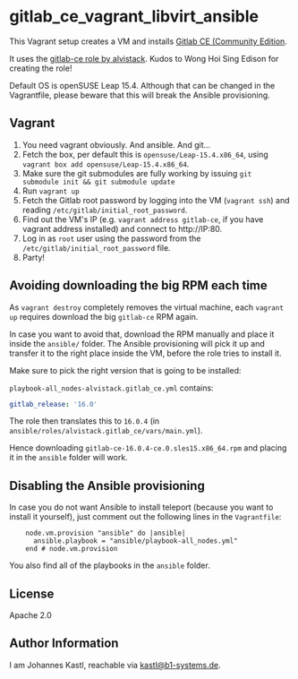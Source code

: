 # gitlab_ce_vagrant_libvirt_ansible

This Vagrant setup creates a VM and installs [Gitlab CE (Community
Edition](https://netbox.dev/).

It uses the [gitlab-ce role by
alvistack](https://github.com/alvistack/ansible-role-gitlab_ce). Kudos to Wong
Hoi Sing Edison for creating the role!

Default OS is openSUSE Leap 15.4. Although that can be changed in the
Vagrantfile, please beware that this will break the Ansible provisioning.

## Vagrant

1. You need vagrant obviously. And ansible. And git...
1. Fetch the box, per default this is `opensuse/Leap-15.4.x86_64`, using
   `vagrant box add opensuse/Leap-15.4.x86_64`.
1. Make sure the git submodules are fully working by issuing `git submodule init
   && git submodule update`
1. Run `vagrant up`
1. Fetch the Gitlab root password by logging into the VM (`vagrant ssh`) and
   reading `/etc/gitlab/initial_root_password`.
1. Find out the VM's IP (e.g. `vagrant address gitlab-ce`, if you have vagrant
   address installed) and connect to http://IP:80.
1. Log in as `root` user using the password from the
   `/etc/gitlab/initial_root_password` file.
1. Party!

## Avoiding downloading the big RPM each time

As `vagrant destroy` completely removes the virtual machine, each `vagrant up`
requires download the big `gitlab-ce` RPM again.

In case you want to avoid that, download the RPM manually and place it inside
the `ansible/` folder. The Ansible provisioning will pick it up and transfer it
to the right place inside the VM, before the role tries to install it.

Make sure to pick the right version that is going to be installed:

`playbook-all_nodes-alvistack.gitlab_ce.yml` contains:

```yaml
gitlab_release: '16.0'
```

The role then translates this to `16.0.4` (in
`ansible/roles/alvistack.gitlab_ce/vars/main.yml`).

Hence downloading `gitlab-ce-16.0.4-ce.0.sles15.x86_64.rpm` and placing it in
the `ansible` folder will work.

## Disabling the Ansible provisioning

In case you do not want Ansible to install teleport (because you want to install
it yourself), just comment out the following lines in the `Vagrantfile`:

```hcl
    node.vm.provision "ansible" do |ansible|
      ansible.playbook = "ansible/playbook-all_nodes.yml"
    end # node.vm.provision
```

You also find all of the playbooks in the `ansible` folder.

## License

Apache 2.0

## Author Information

I am Johannes Kastl, reachable via kastl@b1-systems.de.

